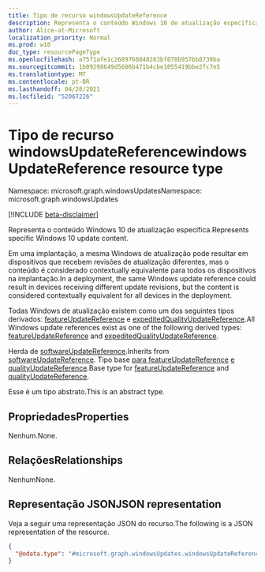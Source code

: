 ```yaml
---
title: Tipo de recurso windowsUpdateReference
description: Representa o conteúdo Windows 10 de atualização específica.
author: Alice-at-Microsoft
localization_priority: Normal
ms.prod: w10
doc_type: resourcePageType
ms.openlocfilehash: a75f1afe1c2689760848283bf078b957bb8739ba
ms.sourcegitcommit: 1b09298649d5606b471b4cbe1055419bbe2fc7e5
ms.translationtype: MT
ms.contentlocale: pt-BR
ms.lasthandoff: 04/28/2021
ms.locfileid: "52067226"
---
```

# <a name="windowsupdatereference-resource-type"></a><span data-ttu-id="59a24-103">Tipo de recurso windowsUpdateReference</span><span class="sxs-lookup"><span data-stu-id="59a24-103">windowsUpdateReference resource type</span></span>

<span data-ttu-id="59a24-104">Namespace: microsoft.graph.windowsUpdates</span><span class="sxs-lookup"><span data-stu-id="59a24-104">Namespace: microsoft.graph.windowsUpdates</span></span>

[!INCLUDE [beta-disclaimer](../../includes/beta-disclaimer.md)]

<span data-ttu-id="59a24-105">Representa o conteúdo Windows 10 de atualização específica.</span><span class="sxs-lookup"><span data-stu-id="59a24-105">Represents specific Windows 10 update content.</span></span>

<span data-ttu-id="59a24-106">Em uma implantação, a mesma Windows de atualização pode resultar em dispositivos que recebem revisões de atualização diferentes, mas o conteúdo é considerado contextually equivalente para todos os dispositivos na implantação.</span><span class="sxs-lookup"><span data-stu-id="59a24-106">In a deployment, the same Windows update reference could result in devices receiving different update revisions, but the content is considered contextually equivalent for all devices in the deployment.</span></span>

<span data-ttu-id="59a24-107">Todas Windows de atualização existem como um dos seguintes tipos derivados: [featureUpdateReference](../resources/windowsupdates-featureupdatereference.md) e [expeditedQualityUpdateReference](../resources/windowsupdates-expeditedqualityupdatereference.md).</span><span class="sxs-lookup"><span data-stu-id="59a24-107">All Windows update references exist as one of the following derived types: [featureUpdateReference](../resources/windowsupdates-featureupdatereference.md) and [expeditedQualityUpdateReference](../resources/windowsupdates-expeditedqualityupdatereference.md).</span></span>

<span data-ttu-id="59a24-108">Herda de [softwareUpdateReference](../resources/windowsupdates-softwareupdatereference.md).</span><span class="sxs-lookup"><span data-stu-id="59a24-108">Inherits from [softwareUpdateReference](../resources/windowsupdates-softwareupdatereference.md).</span></span> <span data-ttu-id="59a24-109">Tipo base [para featureUpdateReference](../resources/windowsupdates-featureupdatereference.md) [e qualityUpdateReference](../resources/windowsupdates-qualityupdatereference.md).</span><span class="sxs-lookup"><span data-stu-id="59a24-109">Base type for [featureUpdateReference](../resources/windowsupdates-featureupdatereference.md) and [qualityUpdateReference](../resources/windowsupdates-qualityupdatereference.md).</span></span>

<span data-ttu-id="59a24-110">Esse é um tipo abstrato.</span><span class="sxs-lookup"><span data-stu-id="59a24-110">This is an abstract type.</span></span>

## <a name="properties"></a><span data-ttu-id="59a24-111">Propriedades</span><span class="sxs-lookup"><span data-stu-id="59a24-111">Properties</span></span>
<span data-ttu-id="59a24-112">Nenhum.</span><span class="sxs-lookup"><span data-stu-id="59a24-112">None.</span></span>

## <a name="relationships"></a><span data-ttu-id="59a24-113">Relações</span><span class="sxs-lookup"><span data-stu-id="59a24-113">Relationships</span></span>
<span data-ttu-id="59a24-114">Nenhum</span><span class="sxs-lookup"><span data-stu-id="59a24-114">None.</span></span>

## <a name="json-representation"></a><span data-ttu-id="59a24-115">Representação JSON</span><span class="sxs-lookup"><span data-stu-id="59a24-115">JSON representation</span></span>
<span data-ttu-id="59a24-116">Veja a seguir uma representação JSON do recurso.</span><span class="sxs-lookup"><span data-stu-id="59a24-116">The following is a JSON representation of the resource.</span></span>
<!-- {
  "blockType": "resource",
  "@odata.type": "microsoft.graph.windowsUpdates.windowsUpdateReference"
}
-->
``` json
{
  "@odata.type": "#microsoft.graph.windowsUpdates.windowsUpdateReference"
}
```

